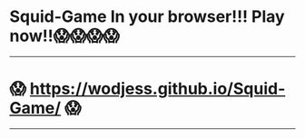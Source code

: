 # Squid-Game In your browser!!! Play now!!:scream::scream::scream::scream:
____
# :scream:  https://wodjess.github.io/Squid-Game/  :scream:
____
